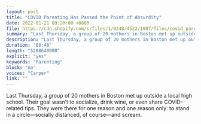 ```yaml
---
layout: post
title: "COVID Parenting Has Passed the Point of Absurdity"
date: 2022-01-21 09:20:00 +0800
file: https://cdn.shopify.com/s/files/1/0248/4522/1987/files/covid_parenting_has_passed_the_point_of_absurdity.mp3?v=1642728931
summary: "Last Thursday, a group of 20 mothers in Boston met up outside a local high school. Their goal wasn’t to socialize, drink wine, or even share COVID-related tips. They were there for one reason and one reason only: to stand in a circle—socially distanced, of course—and scream."
description: "Last Thursday, a group of 20 mothers in Boston met up outside a local high school. Their goal wasn’t to socialize, drink wine, or even share COVID-related tips. They were there for one reason and one reason only: to stand in a circle—socially distanced, of course—and scream."
duration: "08:48"
length: "5288640000"
explicit: "yes"
keywords: "Parenting"
block: "no"
voices: "Carper"
link: ""
---
```


Last Thursday, a group of 20 mothers in Boston met up outside a local high school. Their goal wasn’t to socialize, drink wine, or even share COVID-related tips. They were there for one reason and one reason only: to stand in a circle—socially distanced, of course—and scream.

